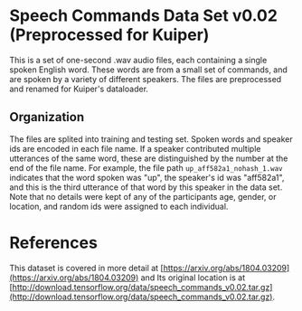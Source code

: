 # Speech Commands Data Set v0.02 (Preprocessed for Kuiper)

This is a set of one-second .wav audio files, each containing a single spoken
English word. These words are from a small set of commands, and are spoken by a
variety of different speakers. The files are preprocessed and renamed for Kuiper's 
dataloader.

## Organization

The files are splited into training and testing set. Spoken words and speaker ids are encoded 
in each file name. If a speaker contributed multiple utterances of the same word, these are distinguished by the number at the end of the file name. For example, the file path `up_aff582a1_nohash_1.wav` indicates that the word spoken was "up", the speaker's id was "aff582a1", and this is the third utterance of that word by this speaker in the data set. Note that no details were kept of any of the participants age, gender, or location, and random ids were assigned
to each individual.


# References
 This dataset is covered in more detail at [https://arxiv.org/abs/1804.03209](https://arxiv.org/abs/1804.03209) and Its original location is at
[http://download.tensorflow.org/data/speech_commands_v0.02.tar.gz](http://download.tensorflow.org/data/speech_commands_v0.02.tar.gz).
